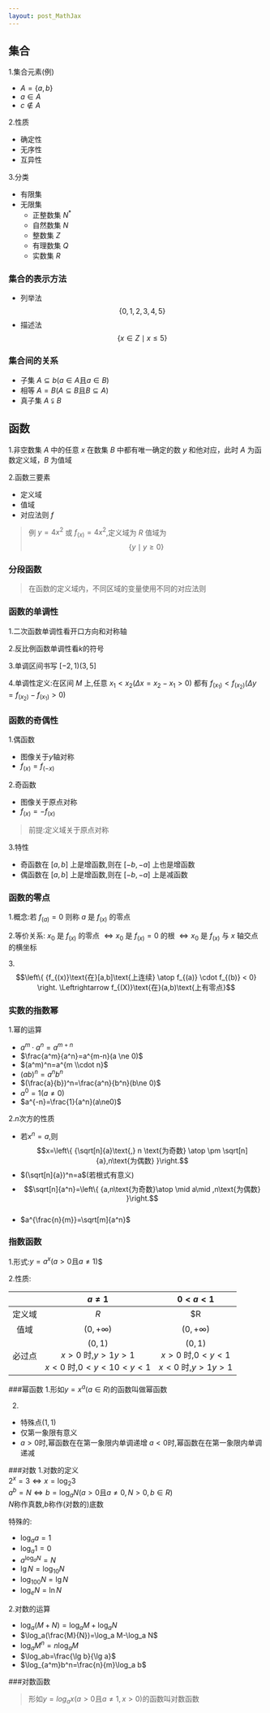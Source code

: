 ```yaml
---
layout: post_MathJax
---
```


## 集合
1\.集合元素(例)
+ $A=\{a,b\}$
+ $a\in A$
+ $c\notin A$

2\.性质
+ 确定性
+ 无序性
+ 互异性

3\.分类
+ 有限集
+ 无限集
    - 正整数集 $N^*$
    - 自然数集 $N$
    - 整数集 $Z$
    - 有理数集 $Q$
    - 实数集 $R$

### 集合的表示方法
+ 列举法 $$\{0,1,2,3,4,5\}$$
+ 描述法 $$\{x\in Z \mid x\le 5\}$$

### 集合间的关系
+ 子集 $A\subseteq b(a \in A \text{且}a \in B)$
+ 相等 $A=B(A\subseteq B \text{且}B\subseteq A)$
+ 真子集 $A\subsetneqq B$

## 函数
1\.非空数集 $A$ 中的任意 $x$ 在数集 $B$ 中都有唯一确定的数 $y$ 和他对应，此时 $A$ 为函数定义域，$B$ 为值域  

2\.函数三要素
+ 定义域
+ 值域
+ 对应法则 $f$  
>例 $y=4x^2$ 或 $f_{(x)}=4x^2$,定义域为 $R$ 值域为 $$\{y \mid y \ge 0\}$$

### 分段函数
> 在函数的定义域内，不同区域的变量使用不同的对应法则

### 函数的单调性
1\.二次函数单调性看开口方向和对称轴

2\.反比例函数单调性看$k$的符号

3\.单调区间书写 $[-2,1)(3,5]$

4\.单调性定义:在区间 $M$ 上,任意 $x_1 < x_2(\Delta x = x_2 - x_1 > 0)$ 都有 $f_{(x_{1})} < f_{(x_{2})}(\Delta y = f_{(x_{2})} - f_{(x_{1})} > 0)$

### 函数的奇偶性
1\.偶函数
+ 图像关于$y$轴对称
+ $f_{(x)}=f_{(-x)}$ 

2\.奇函数
+ 图像关于原点对称
+ $f_{(x)}=-f_{(x)}$ 

> 前提:定义域关于原点对称

3\.特性
+ 奇函数在 $[a,b]$ 上是增函数,则在 $[-b,-a]$ 上也是增函数
+ 偶函数在 $[a,b]$ 上是增函数,则在 $[-b,-a]$ 上是减函数

### 函数的零点
1\.概念:若 $f_{(a)}=0$ 则称 $a$ 是 $f_{(x)}$ 的零点  

2\.等价关系: $x_{0}$ 是 $f_{(x)}$ 的零点 $\Leftrightarrow x_0$ 是 $f_{(x)} = 0$ 的根 $\Leftrightarrow x_0$ 是 $f_{(x)}$ 与 $x$ 轴交点的横坐标

3.$$\left\{ {f_{(x)}\text{在}[a,b]\text{上连续} \atop f_{(a)} \cdot f_{(b)} < 0} \right. \Leftrightarrow f_{(X)}\text{在}(a,b)\text{上有零点}$$

### 实数的指数幂
1\.幂的运算
+ $a^m \cdot a^n = a^{m+n}$
+ $\frac{a^m}{a^n}=a^{m-n}(a \ne 0)$
+ $(a^m)^n=a^{m \\cdot n}$
+ $(ab)^n=a^nb^n$
+ $(\frac{a}{b})^n=\frac{a^n}{b^n}(b\ne 0)$
+ $a^0=1(a\ne 0)$
+ $a^{-n}=\frac{1}{a^n}(a\ne0)$

2\.$n$次方的性质
+ 若$x^n=a$,则 $$x=\left\{ {\sqrt[n]{a}\text{,} n \text{为奇数} \atop \pm \sqrt[n]{a},n\text{为偶数} }\right.$$
+ $(\sqrt[n]{a})^n=a$(若根式有意义)
+ $$\sqrt[n]{a^n}=\left\{ {a,n\text{为奇数}\atop \mid a\mid ,n\text{为偶数} }\right.$$ 
+ $a^{\frac{n}{m}}=\sqrt[m]{a^n}$

### 指数函数
1\.形式:$y=a^x(a>0\text{且}a\ne 1)$$

2\.性质:

||$a \ne 1$|$0<a<1$|
|:---:|:---:|:---:|
|定义域|$R$|$R|
|值域|$(0,+\infty)$|$(0,+\infty)$|
|必过点|$(0,1)$<br>$x>0$ 时,$y>1y>1$<br>$x<0$ 时,$0<y<10<y<1$|$(0,1)$<br>$x>0$ 时,$0<y<1$<br>$x<0$ 时,$y>1y>1$|

###幂函数
1\.形如$y=x^a(a\in R)$的函数叫做幂函数

2.
+ 特殊点$(1,1)$
+ 仅第一象限有意义
+ $a>0$时,幂函数在在第一象限内单调递增
  $a<0$时,幂函数在在第一象限内单调递减

###对数
1.对数的定义  
$2^x=3 \Leftrightarrow x= \log_2 3$   
$a^b=N \Leftrightarrow b=\log_a N (a>0\text{且}a\ne0,N>0,b\in R)$   
$N$称作真数,$b$称作(对数的)底数

特殊的:  
+ $\log_a a=1$ 
+ $\log_a 1=0$
+ $a^{\log_a N}=N$
+ $\lg N= \log_{10} N$
+ $\log_{100}N=\lg N$
+ $\log_e N=\ln N$

2.对数的运算  
+ $\log_a(M+N)=\log_a M+\log_a N$
+ $\log_a(\frac{M}{N})=\log_a M-\log_a N$
+ $\log_a M^n=n\log_a M$
+ $\log_ab=\frac{\lg b}{\lg a}$
+ $\log_{a^m}b^n=\frac{n}{m}\log_a b$

###对数函数
> 形如$y=log_a x(a>0\text{且}a\ne 1,x>0)$的函数叫对数函数
